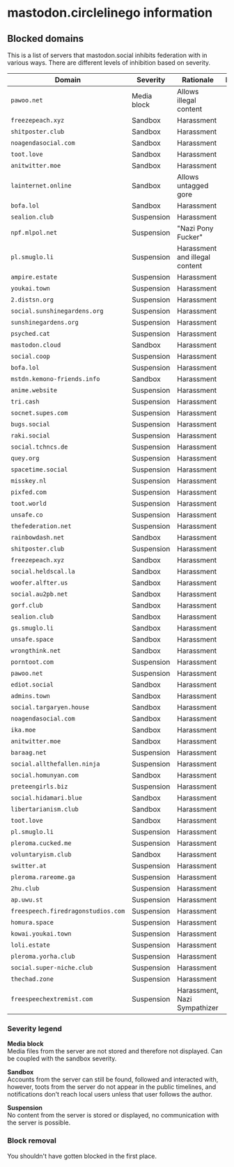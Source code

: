 # mastodon.circlelinego information
## Blocked domains

This is a list of servers that mastodon.social inhibits federation with in various ways. There are different levels of inhibition based on severity.

|Domain|Severity|Rationale|Notes|
|------|---------|--------|-----|
|`pawoo.net`         |Media block|Allows illegal content|
|`freezepeach.xyz`   |Sandbox    |Harassment|
|`shitposter.club`   |Sandbox    |Harassment|
|`noagendasocial.com`|Sandbox    |Harassment|
|`toot.love`         |Sandbox    |Harassment|
|`anitwitter.moe`    |Sandbox    |Harassment|
|`lainternet.online` |Sandbox    |Allows untagged gore|
|`bofa.lol`          |Sandbox    |Harassment|
|`sealion.club`      |Suspension |Harassment|
|`npf.mlpol.net`     |Suspension |"Nazi Pony Fucker"|
|`pl.smuglo.li`      |Suspension |Harassment and illegal content|
|`ampire.estate`         |Suspension    |Harassment|
|`youkai.town`         |Suspension    |Harassment|
|`2.distsn.org`         |Suspension    |Harassment|
|`social.sunshinegardens.org`         |Suspension    |Harassment|
|`sunshinegardens.org`         |Suspension    |Harassment|
|`psyched.cat`         |Suspension    |Harassment|
|`mastodon.cloud`         |Sandbox    |Harassment|
|`social.coop`         |Suspension    |Harassment|
|`bofa.lol`         |Suspension    |Harassment|
|`mstdn.kemono-friends.info`         |Sandbox    |Harassment|
|`anime.website`         |Suspension    |Harassment|
|`tri.cash`         |Suspension    |Harassment|
|`socnet.supes.com`         |Suspension    |Harassment|
|`bugs.social`         |Suspension    |Harassment|
|`raki.social`         |Suspension    |Harassment|
|`social.tchncs.de`         |Suspension    |Harassment|
|`quey.org`         |Suspension    |Harassment|
|`spacetime.social`         |Suspension    |Harassment|
|`misskey.nl`         |Suspension    |Harassment|
|`pixfed.com`         |Suspension    |Harassment|
|`toot.world`         |Suspension    |Harassment|
|`unsafe.co`         |Suspension    |Harassment|
|`thefederation.net`         |Suspension    |Harassment|
|`rainbowdash.net`         |Sandbox    |Harassment|
|`shitposter.club`         |Suspension    |Harassment|
|`freezepeach.xyz`         |Sandbox    |Harassment|
|`social.heldscal.la`         |Sandbox    |Harassment|
|`woofer.alfter.us`         |Sandbox    |Harassment|
|`social.au2pb.net`         |Sandbox    |Harassment|
|`gorf.club`         |Sandbox    |Harassment|
|`sealion.club`         |Sandbox    |Harassment|
|`gs.smuglo.li`         |Sandbox    |Harassment|
|`unsafe.space`         |Sandbox    |Harassment|
|`wrongthink.net`         |Sandbox    |Harassment|
|`porntoot.com`         |Suspension    |Harassment|
|`pawoo.net`         |Suspension    |Harassment|
|`ediot.social`         |Sandbox    |Harassment|
|`admins.town`         |Sandbox    |Harassment|
|`social.targaryen.house`         |Sandbox    |Harassment|
|`noagendasocial.com`         |Sandbox    |Harassment|
|`ika.moe`         |Sandbox    |Harassment|
|`anitwitter.moe`         |Sandbox    |Harassment|
|`baraag.net`         |Suspension    |Harassment|
|`social.allthefallen.ninja`         |Suspension    |Harassment|
|`social.homunyan.com`         |Sandbox    |Harassment|
|`preteengirls.biz`         |Suspension    |Harassment|
|`social.hidamari.blue`         |Sandbox    |Harassment|
|`libertarianism.club`         |Sandbox    |Harassment|
|`toot.love`         |Sandbox    |Harassment|
|`pl.smuglo.li`         |Suspension    |Harassment|
|`pleroma.cucked.me`         |Suspension    |Harassment|
|`voluntaryism.club`         |Sandbox    |Harassment|
|`switter.at`         |Suspension    |Harassment|
|`pleroma.rareome.ga`         |Suspension    |Harassment|
|`2hu.club`         |Suspension    |Harassment|
|`ap.uwu.st`         |Suspension    |Harassment|
|`freespeech.firedragonstudios.com`         |Suspension    |Harassment|
|`homura.space`         |Suspension    |Harassment|
|`kowai.youkai.town`         |Suspension    |Harassment|
|`loli.estate`         |Suspension    |Harassment|
|`pleroma.yorha.club`         |Suspension    |Harassment|
|`social.super-niche.club`         |Suspension    |Harassment|
|`thechad.zone`         |Suspension    |Harassment|
|`freespeechextremist.com`         |Suspension    |Harassment, Nazi Sympathizer|

### Severity legend

**Media block**  
Media files from the server are not stored and therefore not displayed. Can be coupled with the sandbox severity.

**Sandbox**  
Accounts from the server can still be found, followed and interacted with, however, toots from the server do not appear in the public timelines, and notifications don't reach local users unless that user follows the author.

**Suspension**  
No content from the server is stored or displayed, no communication with the server is possible.

### Block removal

You shouldn't have gotten blocked in the first place.
